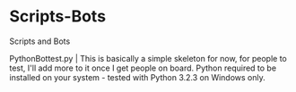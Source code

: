 # Scripts-Bots
Scripts and Bots

PythonBottest.py | This is basically a simple skeleton for now, for people to test, I'll add more to it once I get people on board.  Python required to be installed on your system - tested with Python 3.2.3 on Windows only.
